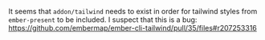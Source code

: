 It seems that `addon/tailwind` needs to exist in order for tailwind styles from `ember-present` to be included. I suspect that this is a bug: https://github.com/embermap/ember-cli-tailwind/pull/35/files#r207253316
